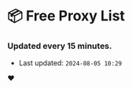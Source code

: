 # :package: Free Proxy List
### Updated every 15 minutes.

- Last updated: `2024-08-05 10:29`

:heart:
